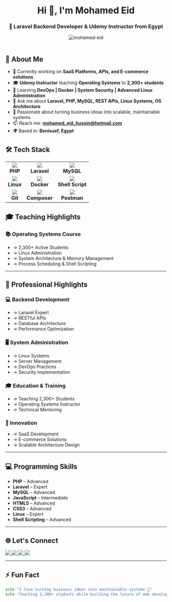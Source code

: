 <h1 align="center">Hi 👋, I'm Mohamed Eid</h1>
<h3 align="center">🚀 Laravel Backend Developer & Udemy Instructor from Egypt</h3>

<div align="center">
  <img src="https://komarev.com/ghpvc/?username=Mohamed-Ros&label=Profile%20views&color=0e75b6&style=flat" alt="mohamed-eid" />
</div>

<br>

## 💫 About Me

- 🔭 Currently working on **SaaS Platforms, APIs, and E-commerce solutions**
- 🎓 **Udemy Instructor** teaching **Operating Systems** to **2,300+ students**
- 🌱 Learning **DevOps | Docker | System Security | Advanced Linux Administration**
- 💬 Ask me about **Laravel, PHP, MySQL, REST APIs, Linux Systems, OS Architecture**
- 🚀 Passionate about turning business ideas into scalable, maintainable systems
- 📫 Reach me: **mohamed_eid_hussin@hotmail.com**
- 🌍 Based in: **Benisuef, Egypt**

## 🛠️ Tech Stack

<div align="center">

<table>
  <tr>
    <td align="center">
      <img src="https://img.shields.io/badge/PHP-777BB4?style=for-the-badge&logo=php&logoColor=white" />
      <br><strong>PHP</strong>
    </td>
    <td align="center">
      <img src="https://img.shields.io/badge/Laravel-FF2D20?style=for-the-badge&logo=laravel&logoColor=white" />
      <br><strong>Laravel</strong>
    </td>
    <td align="center">
      <img src="https://img.shields.io/badge/MySQL-4479A1?style=for-the-badge&logo=mysql&logoColor=white" />
      <br><strong>MySQL</strong>
    </td>
  </tr>
  <tr>
    <td align="center">
      <img src="https://img.shields.io/badge/Linux-FCC624?style=for-the-badge&logo=linux&logoColor=black" />
      <br><strong>Linux</strong>
    </td>
    <td align="center">
      <img src="https://img.shields.io/badge/Docker-2496ED?style=for-the-badge&logo=docker&logoColor=white" />
      <br><strong>Docker</strong>
    </td>
    <td align="center">
      <img src="https://img.shields.io/badge/Shell_Script-4EAA25?style=for-the-badge&logo=gnu-bash&logoColor=white" />
      <br><strong>Shell Script</strong>
    </td>
  </tr>
  <tr>
    <td align="center">
      <img src="https://img.shields.io/badge/Git-F05032?style=for-the-badge&logo=git&logoColor=white" />
      <br><strong>Git</strong>
    </td>
    <td align="center">
      <img src="https://img.shields.io/badge/Composer-885630?style=for-the-badge&logo=composer&logoColor=white" />
      <br><strong>Composer</strong>
    </td>
    <td align="center">
      <img src="https://img.shields.io/badge/Postman-FF6C37?style=for-the-badge&logo=postman&logoColor=white" />
      <br><strong>Postman</strong>
    </td>
  </tr>
</table>

</div>


## 🎓 Teaching Highlights

### 📚 Operating Systems Course
- → 2,300+ Active Students  
- → Linux Administration  
- → System Architecture & Memory Management  
- → Process Scheduling & Shell Scripting  

---

## 🚀 Professional Highlights

### 💻 Backend Development
- → Laravel Expert  
- → RESTful APIs  
- → Database Architecture  
- → Performance Optimization  

### 🖥️ System Administration
- → Linux Systems  
- → Server Management  
- → DevOps Practices  
- → Security Implementation  

### 🎓 Education & Training
- → Teaching 2,300+ Students  
- → Operating Systems Instructor  
- → Technical Mentoring  

### 🚀 Innovation
- → SaaS Development  
- → E-commerce Solutions  
- → Scalable Architecture Design  

---

## 💻 Programming Skills

- **PHP** – Advanced  
- **Laravel** – Expert  
- **MySQL** – Advanced  
- **JavaScript** – Intermediate  
- **HTML5** – Advanced  
- **CSS3** – Advanced  
- **Linux** – Expert  
- **Shell Scripting** – Advanced  

---

## 🌐 Let's Connect

<p align="left">
  <a href="mailto:mohamed_eid_hussin@hotmail.com">
    <img src="https://img.shields.io/badge/Email-D14836?style=for-the-badge&logo=gmail&logoColor=white" />
  </a>
  <a href="https://www.linkedin.com/in/mohamed-eid-hussin-53b5292b5/">
    <img src="https://img.shields.io/badge/LinkedIn-0077B5?style=for-the-badge&logo=linkedin&logoColor=white" />
  </a>
  <a href="https://github.com/Mohamed-Ros">
    <img src="https://img.shields.io/badge/GitHub-181717?style=for-the-badge&logo=github&logoColor=white" />
  </a>
  <a href="https://www.udemy.com/user/mohamed-eid-hussein-ahmed/">
    <img src="https://img.shields.io/badge/Udemy-A435F0?style=for-the-badge&logo=udemy&logoColor=white" />
  </a>
</p>

---

## ⚡ Fun Fact

```bash
echo "I love turning business ideas into maintainable systems 🚀"
echo "Teaching 2,300+ students while building the future of web development!"

